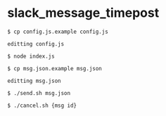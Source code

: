 # slack_message_timepost


```
$ cp config.js.example config.js

editting config.js

$ node index.js

$ cp msg.json.example msg.json

editting msg.json

$ ./send.sh msg.json

$ ./cancel.sh {msg id}
```

